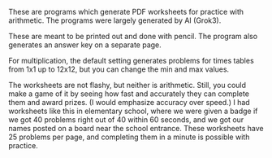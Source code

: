 These are programs which generate PDF worksheets for practice with arithmetic.
The programs were largely generated by AI (Grok3).

These are meant to be printed out and done with pencil.
The program also generates an answer key on a separate page.

For multiplication, the default setting generates problems for times tables from 1x1 up to 12x12, but you can change the min and max values.

The worksheets are not flashy, but neither is arithmetic. Still, you could make a game of it by seeing how fast and accurately they can complete them and award prizes. (I would emphasize accuracy over speed.)
I had worksheets like this in elementary school, where we were given a badge if we got 40 problems right out of 40 within 60 seconds, and we got our names posted on a board near the school entrance.
These worksheets have 25 problems per page, and completing them in a minute is possible with practice.
